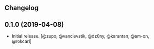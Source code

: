 ## Changelog


0.1.0 (2019-04-08)
------------------

* Initial release. [@zupo, @vanclevstik, @dz0ny, @karantan, @am-on, @rokcarl]
